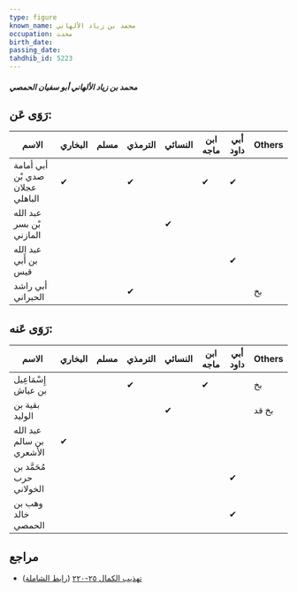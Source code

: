 ```yaml
---
type: figure
known_name: محمد بن زياد الألهاني
occupation: محدث
birth_date:
passing_date:
tahdhib_id: 5223
---
```

##### محمد بن زياد الألهاني أبو سفيان الحمصي

## رَوَى عَن:
| الاسم                           | البخاري | مسلم | الترمذي | النسائي | ابن ماجه | أبي داود | Others |
| ------------------------------- | ------- | ---- | ------- | ------- | -------- | -------- | ------ |
| أبي أمامة صدي بْن عجلان الباهلي | ✔       |      | ✔       |         | ✔        | ✔        |        |
| عبد الله بْن بسر المازني        |         |      |         | ✔       |          |          |        |
| عبد الله بن أَبي قيس            |         |      |         |         |          | ✔        |        |
| أبي راشد الحبراني               |         |      | ✔       |         |          |          | بخ     |
## رَوَى عَنه:
| الاسم                    | البخاري | مسلم | الترمذي | النسائي | ابن ماجه | أبي داود | Others |
| ------------------------ | ------- | ---- | ------- | ------- | -------- | -------- | ------ |
| إِسْمَاعِيل بن عياش      |         |      | ✔       |         | ✔        |          | بخ     |
| بقية بن الوليد           |         |      |         | ✔       |          |          | بخ قد  |
| عبد الله بن سالم الأشعري | ✔       |      |         |         |          |          |        |
| مُحَمَّد بن حرب الخولاني |         |      |         |         |          | ✔        |        |
| وهب بن خالد الحمصي       |         |      |         |         |          | ✔        |        |
## مراجع
- [تهذيب الكمال ٢٥-٢٢٠](obsidian://open?vault=Tahdhib-al-Kamal&file=Figures/٥٢٢٣-محمد%20بن%20زياد%20الألهاني%20أبو%20سفيان%20الحمصي) ([رابط الشاملة](https://shamela.ws/book/3722/13313))